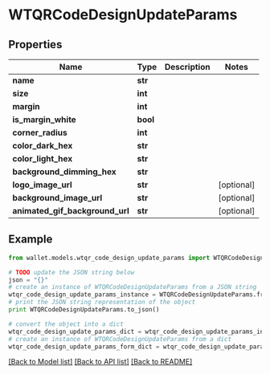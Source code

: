 # WTQRCodeDesignUpdateParams


## Properties

Name | Type | Description | Notes
------------ | ------------- | ------------- | -------------
**name** | **str** |  | 
**size** | **int** |  | 
**margin** | **int** |  | 
**is_margin_white** | **bool** |  | 
**corner_radius** | **int** |  | 
**color_dark_hex** | **str** |  | 
**color_light_hex** | **str** |  | 
**background_dimming_hex** | **str** |  | 
**logo_image_url** | **str** |  | [optional] 
**background_image_url** | **str** |  | [optional] 
**animated_gif_background_url** | **str** |  | [optional] 

## Example

```python
from wallet.models.wtqr_code_design_update_params import WTQRCodeDesignUpdateParams

# TODO update the JSON string below
json = "{}"
# create an instance of WTQRCodeDesignUpdateParams from a JSON string
wtqr_code_design_update_params_instance = WTQRCodeDesignUpdateParams.from_json(json)
# print the JSON string representation of the object
print WTQRCodeDesignUpdateParams.to_json()

# convert the object into a dict
wtqr_code_design_update_params_dict = wtqr_code_design_update_params_instance.to_dict()
# create an instance of WTQRCodeDesignUpdateParams from a dict
wtqr_code_design_update_params_form_dict = wtqr_code_design_update_params.from_dict(wtqr_code_design_update_params_dict)
```
[[Back to Model list]](../README.md#documentation-for-models) [[Back to API list]](../README.md#documentation-for-api-endpoints) [[Back to README]](../README.md)


